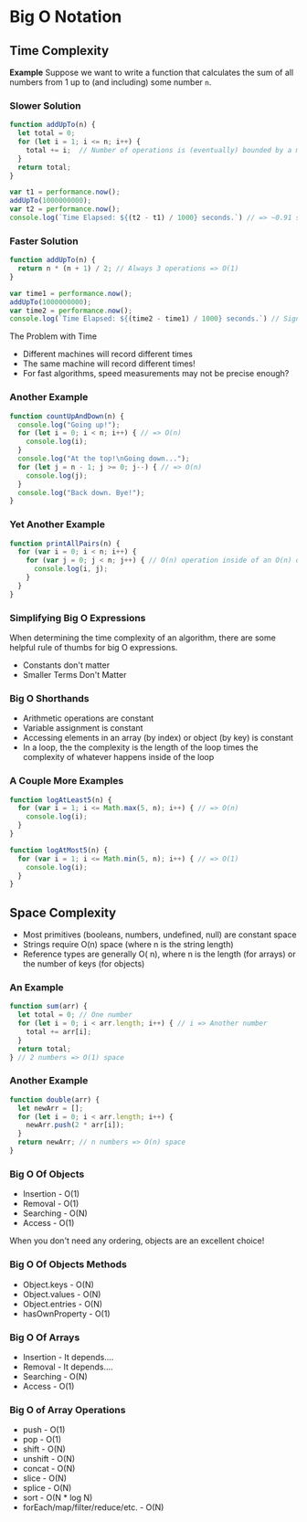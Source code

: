 # Big O Notation

## Time Complexity

**Example**
Suppose we want to write a function that calculates the sum of all numbers from 1 up to (and including) some number ```n```.


### Slower Solution
```JavaScript
function addUpTo(n) {
  let total = 0;
  for (let i = 1; i <= n; i++) {
    total += i;  // Number of operations is (eventually) bounded by a multiple of n => O(n)
  }
  return total;
}

var t1 = performance.now();
addUpTo(1000000000);
var t2 = performance.now();
console.log(`Time Elapsed: ${(t2 - t1) / 1000} seconds.`) // => ~0.91 seconds
```


### Faster Solution
```JavaScript
function addUpTo(n) {
  return n * (n + 1) / 2; // Always 3 operations => O(1)
}

var time1 = performance.now();
addUpTo(1000000000);
var time2 = performance.now();
console.log(`Time Elapsed: ${(time2 - time1) / 1000} seconds.`) // Significantly Faster! => ~0.000025 seconds
```

The Problem with Time
- Different machines will record different times
- The same machine will record different times!
- For fast algorithms, speed measurements may not be precise enough?

### Another Example ###
```JavaScript
function countUpAndDown(n) {
  console.log("Going up!");
  for (let i = 0; i < n; i++) { // => O(n)
    console.log(i);
  }
  console.log("At the top!\nGoing down...");
  for (let j = n - 1; j >= 0; j--) { // => O(n)
    console.log(j);
  }
  console.log("Back down. Bye!");
}
```

### Yet Another Example ###
```JavaScript
function printAllPairs(n) {
  for (var i = 0; i < n; i++) {
    for (var j = 0; j < n; j++) { // O(n) operation inside of an O(n) operation => O(n^2)
      console.log(i, j);
    }
  }
}
```

### Simplifying Big O Expressions
When determining the time complexity of an algorithm, there are some helpful rule of thumbs for big O expressions.
- Constants don't matter
- Smaller Terms Don't Matter

### Big O Shorthands ###
- Arithmetic operations are constant
- Variable assignment is constant
- Accessing elements in an array (by index) or object (by key) is constant
- In a loop, the the complexity is the length of the loop times the complexity of whatever happens inside of the loop


### A Couple More Examples ###

```JavaScript
function logAtLeast5(n) {
  for (var i = 1; i <= Math.max(5, n); i++) { // => O(n)
    console.log(i);
  }
}
```
```JavaScript
function logAtMost5(n) {
  for (var i = 1; i <= Math.min(5, n); i++) { // => O(1)
    console.log(i);
  }
}
```

## Space Complexity

- Most primitives (booleans, numbers, undefined, null) are constant space
- Strings require O(n) space (where n is the string length)
- Reference types are generally O( n), where n is the length (for arrays) or the number of keys (for objects)

### An Example ###
```JavaScript
function sum(arr) {
  let total = 0; // One number
  for (let i = 0; i < arr.length; i++) { // i => Another number
    total += arr[i];
  }
  return total;
} // 2 numbers => O(1) space
```

### Another Example ###
```JavaScript
function double(arr) {
  let newArr = [];
  for (let i = 0; i < arr.length; i++) {
    newArr.push(2 * arr[i]);
  }
  return newArr; // n numbers => O(n) space
}
```
### Big O Of Objects

- Insertion - O(1)
- Removal - O(1)
- Searching - O(N)
- Access - O(1)

When you don't need any ordering, objects are an excellent choice!

### Big O Of Objects Methods

- Object.keys - O(N)
- Object.values -   O(N)
- Object.entries -   O(N)
- hasOwnProperty -   O(1)

### Big O Of Arrays

- Insertion - It depends....
- Removal - It depends....
- Searching - O(N)
- Access - O(1)

### Big O of Array Operations
- push - O(1)
- pop - O(1)
- shift - O(N)
- unshift - O(N)
- concat - O(N)
- slice - O(N)
- splice - O(N)
- sort - O(N * log N)
- forEach/map/filter/reduce/etc. - O(N)
